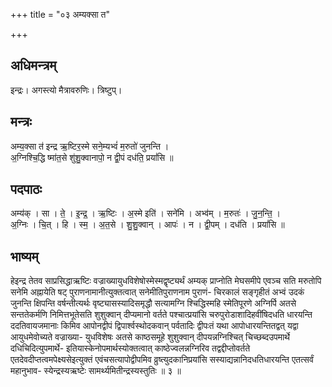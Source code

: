 +++
title = "०३ अम्यक्सा त"

+++
## अधिमन्त्रम्
इन्द्रः। अगस्त्यो मैत्रावरुणिः। त्रिष्टुप्।

## मन्त्रः
अम्य॒क्सा त॑ इन्द्र ऋ॒ष्टिर॒स्मे सने॒म्यभ्वं॑ म॒रुतो॑ जुनन्ति ।  
अ॒ग्निश्चि॒द्धि ष्मा॑त॒से शु॑शु॒क्वानापो॒ न द्वी॒पं दध॑ति॒ प्रयां॑सि ॥

## पदपाठः
अम्य॑क् । सा । ते॒ । इ॒न्द्र॒ । ऋ॒ष्टिः । अ॒स्मे इति॑ । सने॑मि । अभ्व॑म् । म॒रुतः॑ । जु॒न॒न्ति॒ ।  
अ॒ग्निः । चि॒त् । हि । स्म॒ । अ॒त॒से । शु॒शु॒क्वान् । आपः॑ । न । द्वी॒पम् । दध॑ति । प्रयां॑सि ॥

## भाष्यम्
हेइन्द्र तेतव साप्रसिद्धाऋष्टिः वज्राख्यायुधविशेषोस्मेस्मद्वृष्ट्यर्थं अम्यक् प्राप्नोति मेघसमीपे एवञ्च सति मरुतोपि सनेमि अह्नायेति षट् पुराणनामानीत्युक्तत्वात् सनेमीतिपुराणनाम पुराणं- चिरकालं सङ्गृहीतं अभ्वं उदकं जुनन्ति क्षिपन्ति वर्षन्तीत्यर्थः वृष्ट्यासस्यादिसमृद्धौ सत्यामग्नि श्चिद्धिस्महि स्मेतिपूरणे अग्निर्पि अतसे सन्ततेकर्मणि निमित्तभूतेसति शुशुक्वान् दीप्यमानो वर्तते पश्चात्प्रयांसि चरुपुरोडाशादिहवींषिदधति धारयन्ति ददतिवायजमानाः किमिव आपोनद्वीपं द्विपार्श्वस्थोदकवान् पर्वतादिः द्वीपःतं यथा आपोधारयन्तितद्वत् यद्वा आयुधमेवोच्यते वज्राख्या- युधविशेषः अतसे काष्ठसमूहे शुशुक्वान् दीपयन्नग्निश्चित् चिच्छब्दउपमार्थे दधिचिदित्युपमार्थे- इतियास्केनोपमार्थस्योक्तत्वात् काष्ठेज्वलन्नग्निरिव तद्वद्दीप्तोवर्तते एतदेवदीप्तत्वमपेक्ष्यसेइत्युक्तं एवंचसत्यापोद्वीपमिव व्रुष्त्युदकानिप्रयांसि सस्याद्यन्नानिदधतिधारयन्ति एतत्सर्वं महानुभाव- स्येन्द्रस्यऋष्टेः सामर्थ्यमितीन्द्रस्यस्तुतिः ॥ ३ ॥